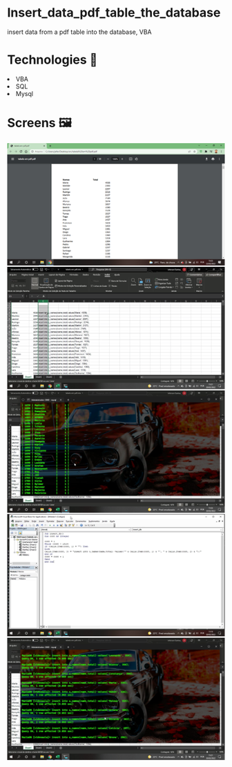 <div>
<div>
  <h1>Insert_data_pdf_table_the_database</h1>
insert data from a pdf table into the database, VBA
</div>
  <div>
    <h1>Technologies 🚀</h1>
    <li>VBA</li>
    <li>SQL</li>
    <li>Mysql</li>
  </div>
  <div>
    <h1>Screens 🖼️</h1>
    <img src="./src/pic/Screen (5).png" />
    <img src="./src/pic/Screen (1).png" />
    <img src="./src/pic/Screen (2).png" />
    <img src="./src/pic/Screen (3).png" />
    <img src="./src/pic/Screen (4).png" />
  </div>  
</div>
  
